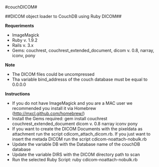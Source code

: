 #couchDICOM#


##DICOM object loader to CouchDB using Ruby DICOM##


**Requeriments**

* ImageMagick
* Ruby v. 1.9.2
* Rails v. 3.x
* Gems: couchrest, couchrest_extended_document, dicom v. 0.8, narray, iconv, pony

**Note**

* The DICOM files could be uncompressed
* Tha variable bind_addresss of the couch database must be equal to 0.0.0.0

**Instructions**

* If you do not have ImageMagick and you are a MAC user we recommended you install it via Homebrew (http://mxcl.github.com/homebrew/)
* Install the Gems required: gem install couchrest couchrest_extended_document dicom v. 0.8 narray iconv pony
* If you want to create the DICOM Documents with the pixeldata as attachment run the script cdicom_attach_dicom.rb. If you just want to insert the metada DICOM run the script cdicom-noattach-nobulk.rb
* Update the variable DB with the Database name of the couchDB database 
* Update the variable DIRS with the DICOM directory path to scan
* Run the selected Ruby Script: ruby cdicom-noattach-nobulk.rb
